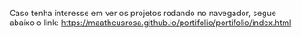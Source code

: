 Caso tenha interesse em ver os projetos rodando no navegador, segue abaixo o link:
https://maatheusrosa.github.io/portifolio/portifolio/index.html
